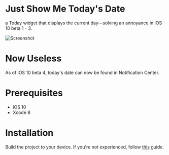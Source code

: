 # Just Show Me Today's Date
a Today widget that displays the current day—solving an annoyance in iOS 10 beta 1 - 3.

![Screenshot](https://i.imgur.com/WGP6nfZ.png)

# Now Useless
As of iOS 10 beta 4, today's date can now be found in Notification Center.

# Prerequisites
* iOS 10
* Xcode 8

# Installation
Build the project to your device. If you're not experienced, follow [this](http://osxdaily.com/2016/01/12/howto-sideload-apps-iphone-ipad-xcode/) guide.
